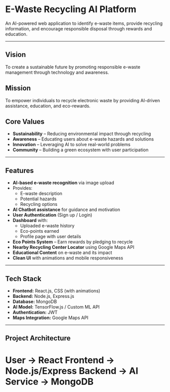 
# E-Waste Recycling AI Platform

An AI-powered web application to identify e-waste items, provide recycling information, and encourage responsible disposal through rewards and education.

---

## Vision

To create a sustainable future by promoting responsible e-waste management through technology and awareness.

## Mission

To empower individuals to recycle electronic waste by providing AI-driven assistance, education, and eco-rewards.

## Core Values

- **Sustainability** – Reducing environmental impact through recycling
- **Awareness** – Educating users about e-waste hazards and solutions
- **Innovation** – Leveraging AI to solve real-world problems
- **Community** – Building a green ecosystem with user participation

---

## Features

- **AI-based e-waste recognition** via image upload
- Provides:
  - E-waste description
  - Potential hazards
  - Recycling options
- **AI Chatbot assistance** for guidance and motivation
- **User Authentication** (Sign up / Login)
- **Dashboard** with:
  - Uploaded e-waste history
  - Eco-points earned
  - Profile page with user details
- **Eco Points System** – Earn rewards by pledging to recycle
- **Nearby Recycling Center Locator** using Google Maps API
- **Educational Content** on e-waste and its impact
- **Clean UI** with animations and mobile responsiveness

---

## Tech Stack

- **Frontend:** React.js, CSS (with animations)
- **Backend:** Node.js, Express.js
- **Database:** MongoDB
- **AI Model:** TensorFlow.js / Custom ML API
- **Authentication:** JWT
- **Maps Integration:** Google Maps API

---

## Project Architecture

# User -> React Frontend -> Node.js/Express Backend -> AI Service -> MongoDB


